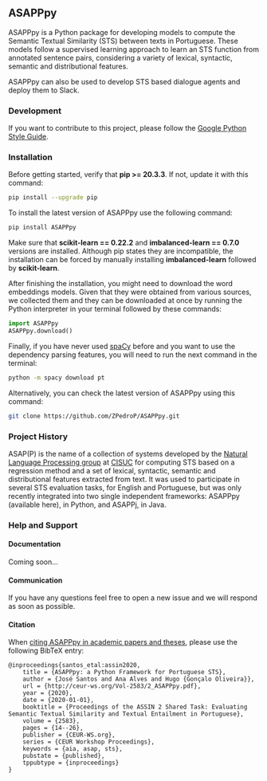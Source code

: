 ## ASAPPpy
ASAPPpy is a Python package for developing models to compute the Semantic Textual Similarity (STS) between texts in Portuguese. These models follow a supervised learning approach to learn an STS function from annotated sentence pairs, considering a variety of lexical, syntactic, semantic and distributional features.

ASAPPpy can also be used to develop STS based dialogue agents and deploy them to Slack.


### Development
If you want to contribute to this project, please follow the [Google Python Style Guide](https://google.github.io/styleguide/pyguide.html).


### Installation
Before getting started, verify that <b>pip >= 20.3.3</b>. If not, update it with this command:
```bash
pip install --upgrade pip
```

To install the latest version of ASAPPpy use the following command:
```bash
pip install ASAPPpy
```
Make sure that <b>scikit-learn == 0.22.2</b> and <b>imbalanced-learn == 0.7.0</b> versions are installed. Although pip states they are incompatible, the installation can be forced by manually installing <b>imbalanced-learn</b> followed by <b>scikit-learn</b>.

After finishing the installation, you might need to download the word embeddings models. Given that they were obtained from various sources, we collected them and they can be downloaded at once by running the Python interpreter in your terminal followed by these commands:
```python
import ASAPPpy
ASAPPpy.download()
```
Finally, if you have never used [spaCy](https://spacy.io) before and you want to use the dependency parsing features, you will need to run the next command in the terminal:
```bash
python -m spacy download pt
```

Alternatively, you can check the latest version of ASAPPpy using this command:
```bash
git clone https://github.com/ZPedroP/ASAPPpy.git
```

### Project History
ASAP(P) is the name of a collection of systems developed by the [Natural Language Processing group](http://nlp.dei.uc.pt) at [CISUC](https://www.cisuc.uc.pt/home) for computing STS based on a regression method and a set of lexical, syntactic, semantic and distributional features extracted from text.
It was used to participate in several STS evaluation tasks, for English and Portuguese, but was only recently integrated into two single independent frameworks: ASAPPpy (available here), in Python, and ASAPPj, in Java.


### Help and Support

#### Documentation
Coming soon...

#### Communication
If you have any questions feel free to open a new issue and we will respond as soon as possible.

#### Citation

When [citing ASAPPpy in academic papers and theses](http://ceur-ws.org/Vol-2583/2_ASAPPpy.pdf), please use the following BibTeX entry:

    @inproceedings{santos_etal:assin2020,
        title = {ASAPPpy: a Python Framework for Portuguese STS},
        author = {José Santos and Ana Alves and Hugo {Gonçalo Oliveira}},
        url = {http://ceur-ws.org/Vol-2583/2_ASAPPpy.pdf},
        year = {2020},
        date = {2020-01-01},
        booktitle = {Proceedings of the ASSIN 2 Shared Task: Evaluating Semantic Textual Similarity and Textual Entailment in Portuguese},
        volume = {2583},
        pages = {14--26},
        publisher = {CEUR-WS.org},
        series = {CEUR Workshop Proceedings},
        keywords = {aia, asap, sts},
        pubstate = {published},
        tppubtype = {inproceedings}
    }


